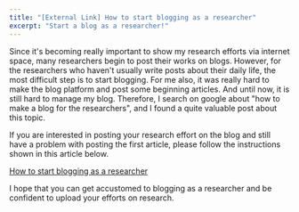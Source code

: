 ```yaml
---
title: "[External Link] How to start blogging as a researcher"
excerpt: "Start a blog as a researcher!"
---
```


Since it's becoming really important to show my research efforts via internet space, many researchers begin to post their works on blogs.
However, for the researchers who haven't usually write posts about their daily life, the most difficult step is to start blogging.
For me also, it was really hard to make the blog platform and post some beginning articles. And until now, it is still hard to manage my blog.
Therefore, I search on google about "how to make a blog for the researchers", and I found a quite valuable post about this topic.

If you are interested in posting your research effort on the blog and still have a problem with posting the first article,
please follow the instructions shown in this article below.

[How to start blogging as a researcher](https://www.academictransfer.com/en/blog/how-to-start-blogging-as-a-researcher/)

I hope that you can get accustomed to blogging as a researcher and be confident to upload your efforts on research.
